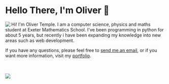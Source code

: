 # Hello There, I'm Oliver 👋

<img align="left" src="https://github-readme-stats.vercel.app/api?username=olivertemple&show_icons=true&hide_border=true&&count_private=true&title_color=2E4359&icon_color=F05454&text_color=222831"/>
Hi! I'm Oliver Temple. I am a computer science, physics and maths student at Exeter Mathematics School. I've been programming in python for about 5 years, but recently i have been expanding my knowledge into new areas such as web development.

If you have any questions, please feel free to [send me an email](mailto:oliver.temple.dev@gmail.com), or if you want more information, visit my [portfolio](https://olivertemple.github.io).

<br>

<br>

<!--<img src="https://github-readme-stats.vercel.app/api/top-langs/?username=olivertemple&layout=compact">-->


<img src="https://github-readme-stats.vercel.app/api/wakatime?username=olivertemple">




